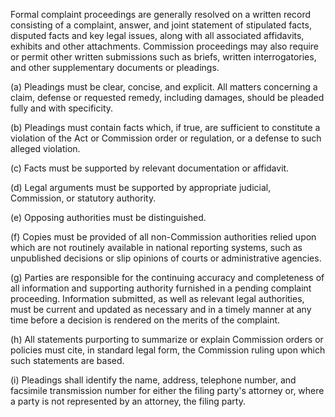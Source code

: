 Formal complaint proceedings are generally resolved on a written record consisting of a complaint, answer, and joint statement of stipulated facts, disputed facts and key legal issues, along with all associated affidavits, exhibits and other attachments. Commission proceedings may also require or permit other written submissions such as briefs, written interrogatories, and other supplementary documents or pleadings.

(a) Pleadings must be clear, concise, and explicit. All matters concerning a claim, defense or requested remedy, including damages, should be pleaded fully and with specificity.

(b) Pleadings must contain facts which, if true, are sufficient to constitute a violation of the Act or Commission order or regulation, or a defense to such alleged violation.

(c) Facts must be supported by relevant documentation or affidavit.

(d) Legal arguments must be supported by appropriate judicial, Commission, or statutory authority.

(e) Opposing authorities must be distinguished.

(f) Copies must be provided of all non-Commission authorities relied upon which are not routinely available in national reporting systems, such as unpublished decisions or slip opinions of courts or administrative agencies.

(g) Parties are responsible for the continuing accuracy and completeness of all information and supporting authority furnished in a pending complaint proceeding. Information submitted, as well as relevant legal authorities, must be current and updated as necessary and in a timely manner at any time before a decision is rendered on the merits of the complaint.

(h) All statements purporting to summarize or explain Commission orders or policies must cite, in standard legal form, the Commission ruling upon which such statements are based.

(i) Pleadings shall identify the name, address, telephone number, and facsimile transmission number for either the filing party's attorney or, where a party is not represented by an attorney, the filing party.


